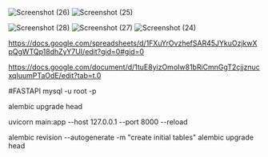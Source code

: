 ![Screenshot (26)](https://github.com/user-attachments/assets/88ff381d-7358-4385-af47-74224e9398f5)
![Screenshot (25)](https://github.com/user-attachments/assets/2707096f-07ee-4789-8b40-183beae0ca0c)


![Screenshot (28)](https://github.com/user-attachments/assets/566c64b9-1cd6-4545-a308-ebab2997df9f)
![Screenshot (27)](https://github.com/user-attachments/assets/697ed569-cad1-4912-ac30-e915587d7f1a)
![Screenshot (24)](https://github.com/user-attachments/assets/4c1b0bf2-8ab5-4a77-ac05-f2ca766ad223)


https://docs.google.com/spreadsheets/d/1FXuYrOvzhefSAR45JYkuOzjkwXpQgWTQp18dhZyY7UI/edit?gid=0#gid=0

https://docs.google.com/document/d/1tuE8yizOmoIw81bRiCmnGgT2cjjznucxqIuumPTaOdE/edit?tab=t.0

#FASTAPI
mysql -u root -p

alembic upgrade head

uvicorn main:app --host 127.0.0.1 --port 8000 --reload

alembic revision --autogenerate -m "create initial tables"
alembic upgrade head
